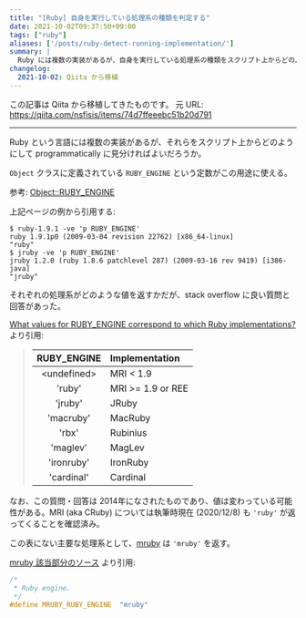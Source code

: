 ```yaml
---
title: "[Ruby] 自身を実行している処理系の種類を判定する"
date: 2021-10-02T09:37:50+09:00
tags: ["ruby"]
aliases: ['/posts/ruby-detect-running-implementation/']
summary: |
  Ruby には複数の実装があるが、自身を実行している処理系の種類をスクリプト上からどのように判定すればよいだろうか。
changelog:
  2021-10-02: Qiita から移植
---
```


この記事は Qiita から移植してきたものです。
元 URL: https://qiita.com/nsfisis/items/74d7ffeeebc51b20d791


-----------------------------------



Ruby という言語には複数の実装があるが、それらをスクリプト上からどのようにして programmatically に見分ければよいだろうか。

`Object` クラスに定義されている `RUBY_ENGINE` という定数がこの用途に使える。

参考: [Object::RUBY_ENGINE](https://docs.ruby-lang.org/ja/latest/method/Object/c/RUBY_ENGINE.html)

上記ページの例から引用する:

```shell-session
$ ruby-1.9.1 -ve 'p RUBY_ENGINE'
ruby 1.9.1p0 (2009-03-04 revision 22762) [x86_64-linux]
"ruby"
$ jruby -ve 'p RUBY_ENGINE'
jruby 1.2.0 (ruby 1.8.6 patchlevel 287) (2009-03-16 rev 9419) [i386-java]
"jruby"
```

それぞれの処理系がどのような値を返すかだが、stack overflow に良い質問と回答があった。

[What values for RUBY_ENGINE correspond to which Ruby implementations?](https://stackoverflow.com/a/9894232) より引用:

> | RUBY_ENGINE | Implementation    |
> |:-----------:|:------------------|
> | \<undefined\> | MRI < 1.9         |
> | 'ruby'      | MRI >= 1.9 or REE |
> | 'jruby'     | JRuby             |
> | 'macruby'   | MacRuby           |
> | 'rbx'       | Rubinius          |
> | 'maglev'    | MagLev            |
> | 'ironruby'  | IronRuby          |
> | 'cardinal'  | Cardinal          |


なお、この質問・回答は 2014年になされたものであり、値は変わっている可能性がある。MRI (aka CRuby) については執筆時現在 (2020/12/8) も `'ruby'` が返ってくることを確認済み。

この表にない主要な処理系として、[mruby](https://mruby.org) は `'mruby'` を返す。

[mruby 該当部分のソース](https://github.com/mruby/mruby/blob/ed29d74bfd95362eaeb946fcf7e865d80346b62b/include/mruby/version.h#L32-L35) より引用:

```c
/*
 * Ruby engine.
 */
#define MRUBY_RUBY_ENGINE  "mruby"
```

